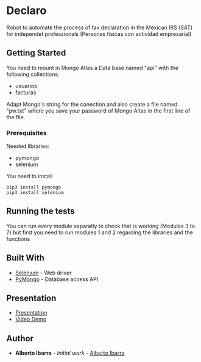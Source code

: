 # Declaro

Robot to automate the process of tax declaration in the Mexican IRS (SAT) for independet professionals (Personas físicas con actividad empresarial)

## Getting Started

You need to mount in Mongo Atlas a Data base named "api" with the following collections:
- usuarios
- facturas

Adapt Mongo's string for the conection and also create a file named "pw.txt" where you save your password of Mongo Altas in the first line of the file.

### Prerequisites

Needed libraries:

- pymongo
- selenium

You need to install

```
pip3 install pymongo
pip3 install selenium
```

## Running the tests

You can run every module separatly to check that is working (Modules 3 to 7) but first you need to run modules 1 and 2 regarding the libraries and the functions



## Built With

* [Selenium](https://selenium-python.readthedocs.io/) - Web driver
* [PyMongo](https://api.mongodb.com/python/current/) - Database access API

## Presentation

* [Presentation](https://drive.google.com/file/d/1-cUxaw-jtuoiAdAmFrsDuqsH-0JRHHBO/view?usp=sharing)
* [Video Demo](https://drive.google.com/file/d/1qi4kE-DnfxuyPhi7VKpuU9OUZPJ9uuF1/view?usp=sharing)

## Author

* **Alberto Ibarra** - *Initial work* - [Alberto Ibarra](https://github.com/albertoid)
